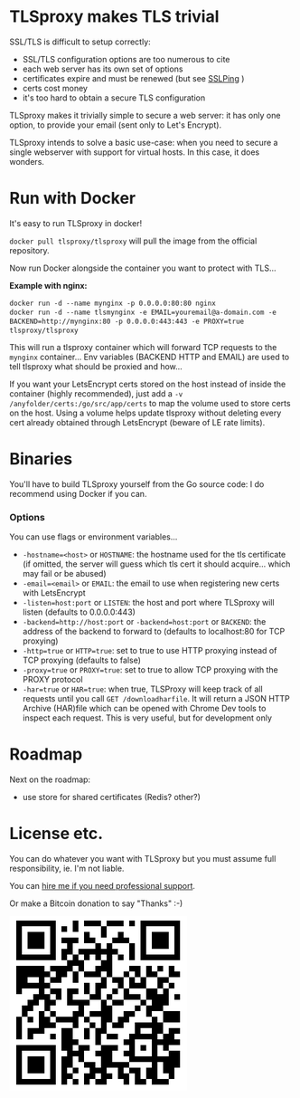 # TLSproxy makes TLS trivial

SSL/TLS is difficult to setup correctly:

- SSL/TLS configuration options are too numerous to cite
- each web server has its own set of options
- certificates expire and must be renewed (but see [SSLPing](https://sslping.com) )
- certs cost money
- it's too hard to obtain a secure TLS configuration

TLSproxy makes it trivially simple to secure a web server: it has only one option, to provide your email (sent only to Let's Encrypt).

TLSproxy intends to solve a basic use-case: when you need to secure a single webserver with support for virtual hosts. In this case, it does wonders.

# Run with Docker

It's easy to run TLSproxy in docker!

`docker pull tlsproxy/tlsproxy` will pull the image from the official repository.

Now run Docker alongside the container you want to protect with TLS...

**Example with nginx:**
```
docker run -d --name mynginx -p 0.0.0.0:80:80 nginx
docker run -d --name tlsmynginx -e EMAIL=youremail@a-domain.com -e BACKEND=http://mynginx:80 -p 0.0.0.0:443:443 -e PROXY=true tlsproxy/tlsproxy
```

This will run a tlsproxy container which will forward TCP requests to the `mynginx` container... Env variables (BACKEND HTTP and EMAIL) are used to tell tlsproxy what should be proxied and how...

If you want your LetsEncrypt certs stored on the host instead of inside the container (highly recommended), just add a `-v /anyfolder/certs:/go/src/app/certs` to map the volume used to store certs on the host. Using a volume helps update tlsproxy without deleting every cert already obtained through LetsEncrypt (beware of LE rate limits).

# Binaries

You'll have to build TLSproxy yourself from the Go source code: I do recommend using Docker if you can.

### Options

You can use flags or environment variables...

- `-hostname=<host>` or `HOSTNAME`: the hostname used for the tls certificate (if omitted, the server will guess which tls cert it should acquire... which may fail or be abused)
- `-email=<email>` or `EMAIL`: the email to use when registering new certs with LetsEncrypt
- `-listen=host:port` or `LISTEN`: the host and port where TLSproxy will listen (defaults to 0.0.0.0:443)
- `-backend=http://host:port` or `-backend=host:port` or `BACKEND`: the address of the backend to forward to (defaults to localhost:80 for TCP proxying) 
- `-http=true` or `HTTP=true`: set to true to use HTTP proxying instead of TCP proxying (defaults to false)
- `-proxy=true` or `PROXY=true`: set to true to allow TCP proxying with the PROXY protocol
- `-har=true` or `HAR=true`: when true, TLSProxy will keep track of all requests until you call `GET /downloadharfile`. It will return a JSON HTTP Archive (HAR)file which can be opened with Chrome Dev tools to inspect each request. This is very useful, but for development only

# Roadmap

Next on the roadmap:

- use store for shared certificates (Redis? other?)

# License etc.

You can do whatever you want with TLSproxy but you must assume full responsibility, ie. I'm not liable.

You can [hire me if you need professional support](https://hire.chris-hartwig.com).

Or make a Bitcoin donation to say "Thanks" :-)

![1A4ZNLXBYP8m1HL7RsCwHDU8Thuhx6YXcQ](./BTCtlsproxy.png)
